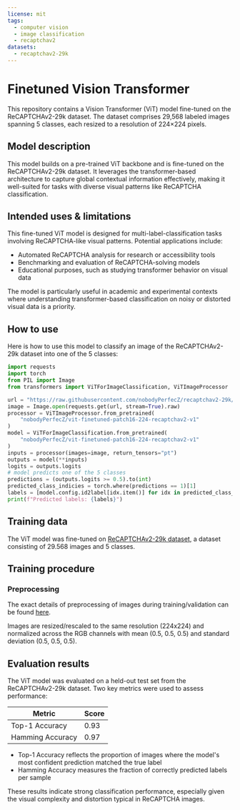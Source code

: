 ```yaml
---
license: mit
tags:
  - computer vision
  - image classification
  - recaptchav2
datasets:
  - recaptchav2-29k
---
```


# Finetuned Vision Transformer

This repository contains a Vision Transformer (ViT) model fine-tuned on the ReCAPTCHAv2-29k dataset.
The dataset comprises 29,568 labeled images spanning 5 classes, each resized to a resolution of 224×224 pixels.

## Model description

This model builds on a pre-trained ViT backbone and is fine-tuned on the ReCAPTCHAv2-29k dataset.
It leverages the transformer-based architecture to capture global contextual information effectively, making it well-suited for tasks with diverse visual patterns like ReCAPTCHA classification.

## Intended uses & limitations

This fine-tuned ViT model is designed for multi-label-classification tasks involving ReCAPTCHA-like visual patterns.
Potential applications include:

- Automated ReCAPTCHA analysis for research or accessibility tools
- Benchmarking and evaluation of ReCAPTCHA-solving models
- Educational purposes, such as studying transformer behavior on visual data

The model is particularly useful in academic and experimental contexts where understanding transformer-based classification on noisy or distorted visual data is a priority.

## How to use

Here is how to use this model to classify an image of the ReCAPTCHAv2-29k dataset into one of the 5 classes:

```python
import requests
import torch
from PIL import Image
from transformers import ViTForImageClassification, ViTImageProcessor

url = "https://raw.githubusercontent.com/nobodyPerfecZ/recaptchav2-29k/refs/heads/master/data/bicycle/bicycle_0.png"
image = Image.open(requests.get(url, stream=True).raw)
processor = ViTImageProcessor.from_pretrained(
    "nobodyPerfecZ/vit-finetuned-patch16-224-recaptchav2-v1"
)
model = ViTForImageClassification.from_pretrained(
    "nobodyPerfecZ/vit-finetuned-patch16-224-recaptchav2-v1"
)
inputs = processor(images=image, return_tensors="pt")
outputs = model(**inputs)
logits = outputs.logits
# model predicts one of the 5 classes
predictions = (outputs.logits >= 0.5).to(int)
predicted_class_indicies = torch.where(predictions == 1)[1]
labels = [model.config.id2label[idx.item()] for idx in predicted_class_indicies]
print(f"Predicted labels: {labels}")
```

## Training data

The ViT model was fine-tuned on [ReCAPTCHAv2-29k dataset](https://huggingface.co/datasets/nobodyPerfecZ/recaptchav2-29k), a dataset consisting of 29.568 images and 5 classes.

## Training procedure

### Preprocessing

The exact details of preprocessing of images during training/validation can be found [here](https://github.com/google-research/vision_transformer/blob/master/vit_jax/input_pipeline.py).

Images are resized/rescaled to the same resolution (224x224) and normalized across the RGB channels with mean (0.5, 0.5, 0.5) and standard deviation (0.5, 0.5, 0.5).

## Evaluation results

The ViT model was evaluated on a held-out test set from the ReCAPTCHAv2-29k dataset.
Two key metrics were used to assess performance:

| Metric           | Score |
| ---------------- | ----- |
| Top-1 Accuracy   | 0.93  |
| Hamming Accuracy | 0.97  |

- Top-1 Accuracy reflects the proportion of images where the model's most confident prediction matched the true label
- Hamming Accuracy measures the fraction of correctly predicted labels per sample

These results indicate strong classification performance, especially given the visual complexity and distortion typical in ReCAPTCHA images.

